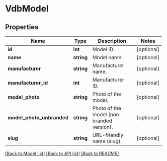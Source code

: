 # VdbModel

## Properties
Name | Type | Description | Notes
------------ | ------------- | ------------- | -------------
**id** | **int** | Model ID. | [optional] 
**name** | **string** | Model name. | [optional] 
**manufacturer** | **string** | Manufacturer name. | [optional] 
**manufacturer_id** | **int** | Manufacturer ID. | [optional] 
**model_photo** | **string** | Photo of the model. | [optional] 
**model_photo_unbranded** | **string** | Photo of the model (non branded version). | [optional] 
**slug** | **string** | URL-friendly name (slug). | [optional] 

[[Back to Model list]](../../README.md#documentation-for-models) [[Back to API list]](../../README.md#documentation-for-api-endpoints) [[Back to README]](../../README.md)

